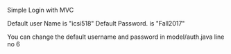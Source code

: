 Simple Login with MVC 

Default user Name is "icsi518"
Default Password. is "Fall2017"

You can change the default username and password in model/auth.java line no 6

